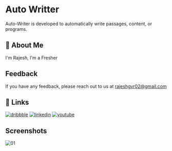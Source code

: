 
# Auto Writter

Auto-Writer is developed to automatically write passages, content, or programs.

## 🚀 About Me
I'm Rajesh, I'm a Fresher

## Feedback
If you have any feedback, please reach out to us at rajeshgvr02@gmail.com

## 🔗 Links
[![dribbble](https://icons.veryicon.com/png/128/application/designer-treasure-chest/dribbble-94.png)](https://dribbble.com/Sparktechyfest)
[![linkedin](https://icons.iconarchive.com/icons/limav/flat-gradient-social/128/Linkedin-icon.png)](https://www.linkedin.com/in/rajesh-g-ba6799207/)
[![youtube](https://icons.iconarchive.com/icons/dakirby309/simply-styled/128/YouTube-icon.png)](https://www.youtube.com/channel/UCiQgSz_rReZw6DuL-FC7J_g)

## Screenshots
![01](https://github.com/RajeshGovindan02/Auto-Writter/assets/113298736/8b163b35-f12a-484e-a511-6605d42c42cf)

